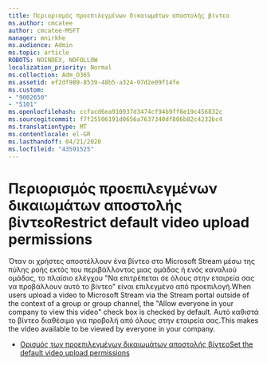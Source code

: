 ```yaml
---
title: Περιορισμός προεπιλεγμένων δικαιωμάτων αποστολής βίντεο
ms.author: cmcatee
author: cmcatee-MSFT
manager: mnirkhe
ms.audience: Admin
ms.topic: article
ROBOTS: NOINDEX, NOFOLLOW
localization_priority: Normal
ms.collection: Adm_O365
ms.assetid: ef2df989-8539-48b5-a324-97d2e09f14fe
ms.custom:
- "9002650"
- "5101"
ms.openlocfilehash: ccfacd6ea910937d3474cf94b9ff8e19c456832c
ms.sourcegitcommit: f7f25506191d0656a7637340df806b82c4232bc4
ms.translationtype: MT
ms.contentlocale: el-GR
ms.lasthandoff: 04/21/2020
ms.locfileid: "43591525"
---
```

# <a name="restrict-default-video-upload-permissions"></a><span data-ttu-id="33ce8-102">Περιορισμός προεπιλεγμένων δικαιωμάτων αποστολής βίντεο</span><span class="sxs-lookup"><span data-stu-id="33ce8-102">Restrict default video upload permissions</span></span>

<span data-ttu-id="33ce8-103">Όταν οι χρήστες αποστέλλουν ένα βίντεο στο Microsoft Stream μέσω της πύλης ροής εκτός του περιβάλλοντος μιας ομάδας ή ενός καναλιού ομάδας, το πλαίσιο ελέγχου "Να επιτρέπεται σε όλους στην εταιρεία σας να προβάλλουν αυτό το βίντεο" είναι επιλεγμένο από προεπιλογή.</span><span class="sxs-lookup"><span data-stu-id="33ce8-103">When users upload a video to Microsoft Stream via the Stream portal outside of the context of a group or group channel, the "Allow everyone in your company to view this video" check box is checked by default.</span></span> <span data-ttu-id="33ce8-104">Αυτό καθιστά το βίντεο διαθέσιμο για προβολή από όλους στην εταιρεία σας.</span><span class="sxs-lookup"><span data-stu-id="33ce8-104">This makes the video available to be viewed by everyone in your company.</span></span>

- [<span data-ttu-id="33ce8-105">Ορισμός των προεπιλεγμένων δικαιωμάτων αποστολής βίντεο</span><span class="sxs-lookup"><span data-stu-id="33ce8-105">Set the default video upload permissions</span></span>](https://docs.microsoft.com/stream/default-video-permissions)
